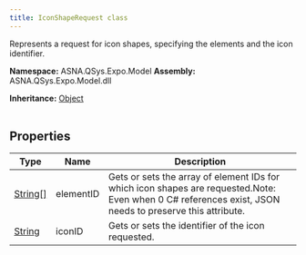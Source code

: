 ```yaml
---
title: IconShapeRequest class
---
```


Represents a request for icon shapes, specifying the elements and the icon identifier.

**Namespace:** ASNA.QSys.Expo.Model
**Assembly:** ASNA.QSys.Expo.Model.dll

**Inheritance:** [Object](https://docs.microsoft.com/en-us/dotnet/api/system.object)
<br>
<br>

## Properties

| Type | Name | Description
| --- | --- | --- 
| [String\[\]](https://docs.microsoft.com/en-us/dotnet/api/system.string) | elementID | Gets or sets the array of element IDs for which icon shapes are requested.Note: Even when 0 C# references exist, JSON needs to preserve this attribute. |
| [String](https://learn.microsoft.com/en-us/dotnet/api/system.string?view=net-8.0) | iconID | Gets or sets the identifier of the icon requested. |
